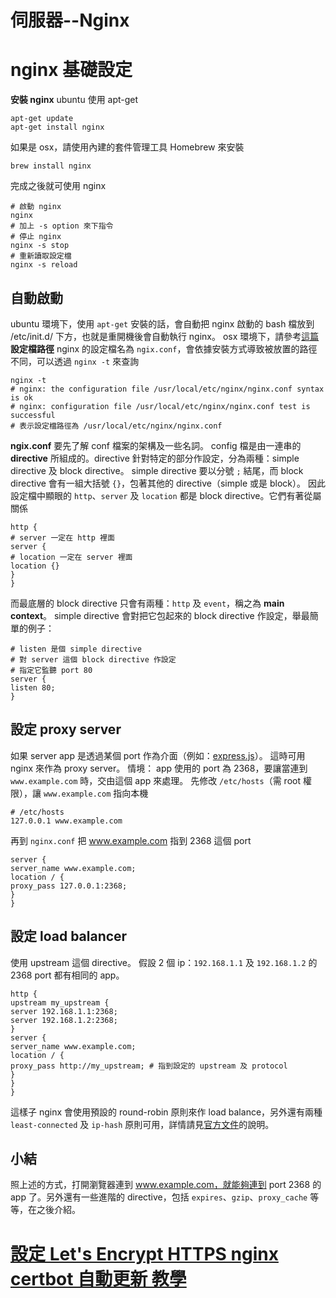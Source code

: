 # 伺服器--Nginx

# **nginx 基礎設定**

**安裝 nginx**
ubuntu 使用 apt-get

    apt-get update
    apt-get install nginx

如果是 osx，請使用內建的套件管理工具 Homebrew 來安裝

    brew install nginx

完成之後就可使用 nginx

    # 啟動 nginx
    nginx
    # 加上 -s option 來下指令
    # 停止 nginx
    nginx -s stop
    # 重新讀取設定檔
    nginx -s reload 
## **自動啟動**

ubuntu 環境下，使用 `apt-get` 安裝的話，會自動把 nginx 啟動的 bash 檔放到 /etc/init.d/ 下方，也就是重開機後會自動執行 nginx。
osx 環境下，請參考[這篇](http://derickbailey.com/2014/12/27/how-to-start-nginx-on-port-80-at-mac-osx-boot-up-log-in/)
**設定檔路徑**
nginx 的設定檔名為 `ngix.conf`，會依據安裝方式導致被放置的路徑不同，可以透過 `nginx -t` 來查詢

    nginx -t
    # nginx: the configuration file /usr/local/etc/nginx/nginx.conf syntax is ok
    # nginx: configuration file /usr/local/etc/nginx/nginx.conf test is successful
    # 表示設定檔路徑為 /usr/local/etc/nginx/nginx.conf

**ngix.conf**
要先了解 conf 檔案的架構及一些名詞。
config 檔是由一連串的 **directive** 所組成的。directive 針對特定的部分作設定，分為兩種：simple directive 及 block directive。
simple directive 要以分號 `;` 結尾，而 block directive 會有一組大括號 `{}`，包著其他的 directive（simple 或是 block）。
因此設定檔中顯眼的 `http`、`server` 及 `location` 都是 block directive。它們有著從屬關係

    http {
    # server 一定在 http 裡面
    server {
    # location 一定在 server 裡面
    location {}
    }
    }

而最底層的 block directive 只會有兩種：`http` 及 `event`，稱之為 **main context**。
simple directive 會對把它包起來的 block directive 作設定，舉最簡單的例子：

    
    # listen 是個 simple directive
    # 對 server 這個 block directive 作設定
    # 指定它監聽 port 80
    server {
    listen 80;
    }
## **設定 proxy server**

如果 server app 是透過某個 port 作為介面（例如：[express.js](http://expressjs.com/en/index.html)）。
這時可用 nginx 來作為 proxy server。
情境：
app 使用的 port 為 2368，要讓當連到 `www.example.com` 時，交由這個 app 來處理。
先修改 `/etc/hosts`（需 root 權限），讓 `www.example.com` 指向本機

    # /etc/hosts
    127.0.0.1 www.example.com

再到 `nginx.conf` 把 www.example.com 指到 2368 這個 port

    server {
    server_name www.example.com;
    location / {
    proxy_pass 127.0.0.1:2368;
    }
    }
## **設定 load balancer**

使用 upstream 這個 directive。
假設 2 個 ip：`192.168.1.1` 及 `192.168.1.2` 的 2368 port 都有相同的 app。

    http {
    upstream my_upstream {
    server 192.168.1.1:2368;
    server 192.168.1.2:2368;
    }
    server {
    server_name www.example.com;
    location / {
    proxy_pass http://my_upstream; # 指到設定的 upstream 及 protocol
    }
    }
    }

這樣子 nginx 會使用預設的 round-robin 原則來作 load balance，另外還有兩種 `least-connected` 及 `ip-hash` 原則可用，詳情請見[官方文件](http://nginx.org/en/docs/http/load_balancing.html)的說明。

## **小結**

照上述的方式，打開瀏覽器連到 www.example.com，就能夠連到 port 2368 的 app 了。另外還有一些進階的 directive，包括 `expires`、`gzip`、`proxy_cache` 等等，在之後介紹。


# [**設定 Let's Encrypt HTTPS nginx certbot 自動更新 教學**](https://blog.hellojcc.tw/2018/05/02/setup-https-with-letsencrypt-on-nginx/)


